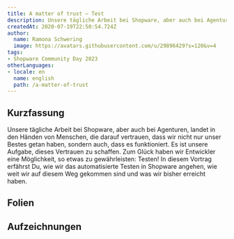 ```yaml
---
title: A matter of trust – Test
description: Unsere tägliche Arbeit bei Shopware, aber auch bei Agenturen, landet in den Händen von Menschen, die darauf vertrauen, dass wir nicht nur unser Bestes getan haben, sondern auch, dass es funktioniert.
createdAt: 2020-07-19T22:50:54.724Z
author:
  name: Ramona Schwering
  image: https://avatars.githubusercontent.com/u/29896429?s=120&v=4
tags:
- Shopware Community Day 2023
otherLanguages:
- locale: en
  name: english
  path: /a-matter-of-trust
---
```


## Kurzfassung

Unsere tägliche Arbeit bei Shopware, aber auch bei Agenturen, landet in den Händen von Menschen, die darauf vertrauen, dass wir nicht nur unser Bestes getan haben, sondern auch, dass es funktioniert. Es ist unsere Aufgabe, dieses Vertrauen zu schaffen. Zum Glück haben wir Entwickler eine Möglichkeit, so etwas zu gewährleisten: Testen! In diesem Vortrag erfährst Du, wie wir das automatisierte Testen in Shopware angehen, wie weit wir auf diesem Weg gekommen sind und was wir bisher erreicht haben.

## Folien

<media-grid :media="[{
name: 'Folien',
description: 'Du kannst meine Folien auf Speakerdeck finden',
url: 'https://speakerdeck.com/leichteckig/a-matter-of-trust-test'
}]"></media-grid>

## Aufzeichnungen

<media-grid :media="[{
name: '🇺🇸 SCD\'21',
url: 'https://www.youtube-nocookie.com/embed/sxvQoWF4KS0'
}]"></media-grid>
